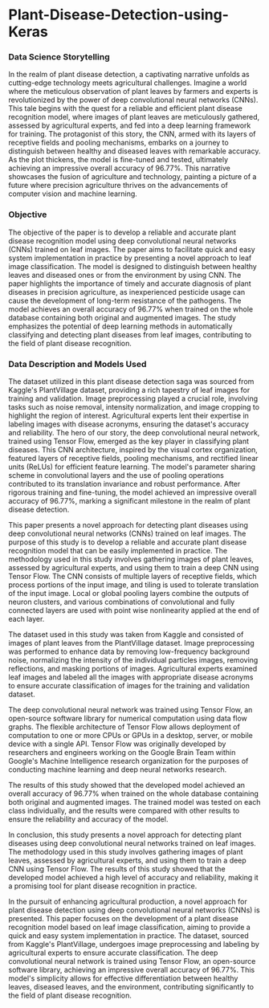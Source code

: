 # Plant-Disease-Detection-using-Keras

### Data Science Storytelling

In the realm of plant disease detection, a captivating narrative unfolds as cutting-edge technology meets agricultural challenges. Imagine a world where the meticulous observation of plant leaves by farmers and experts is revolutionized by the power of deep convolutional neural networks (CNNs). This tale begins with the quest for a reliable and efficient plant disease recognition model, where images of plant leaves are meticulously gathered, assessed by agricultural experts, and fed into a deep learning framework for training. The protagonist of this story, the CNN, armed with its layers of receptive fields and pooling mechanisms, embarks on a journey to distinguish between healthy and diseased leaves with remarkable accuracy. As the plot thickens, the model is fine-tuned and tested, ultimately achieving an impressive overall accuracy of 96.77%. This narrative showcases the fusion of agriculture and technology, painting a picture of a future where precision agriculture thrives on the advancements of computer vision and machine learning.

### Objective 

The objective of the paper is to develop a reliable and accurate plant disease recognition model using deep convolutional neural networks (CNNs) trained on leaf images. The paper aims to facilitate quick and easy system implementation in practice by presenting a novel approach to leaf image classification. The model is designed to distinguish between healthy leaves and diseased ones or from the environment by using CNN. The paper highlights the importance of timely and accurate diagnosis of plant diseases in precision agriculture, as inexperienced pesticide usage can cause the development of long-term resistance of the pathogens. The model achieves an overall accuracy of 96.77% when trained on the whole database containing both original and augmented images. The study emphasizes the potential of deep learning methods in automatically classifying and detecting plant diseases from leaf images, contributing to the field of plant disease recognition.



### Data Description and Models Used

The dataset utilized in this plant disease detection saga was sourced from Kaggle's PlantVillage dataset, providing a rich tapestry of leaf images for training and validation. Image preprocessing played a crucial role, involving tasks such as noise removal, intensity normalization, and image cropping to highlight the region of interest. Agricultural experts lent their expertise in labeling images with disease acronyms, ensuring the dataset's accuracy and reliability. The hero of our story, the deep convolutional neural network, trained using Tensor Flow, emerged as the key player in classifying plant diseases. This CNN architecture, inspired by the visual cortex organization, featured layers of receptive fields, pooling mechanisms, and rectified linear units (ReLUs) for efficient feature learning. The model's parameter sharing scheme in convolutional layers and the use of pooling operations contributed to its translation invariance and robust performance. After rigorous training and fine-tuning, the model achieved an impressive overall accuracy of 96.77%, marking a significant milestone in the realm of plant disease detection.


This paper presents a novel approach for detecting plant diseases using deep convolutional neural networks (CNNs) trained on leaf images. The purpose of this study is to develop a reliable and accurate plant disease recognition model that can be easily implemented in practice. The methodology used in this study involves gathering images of plant leaves, assessed by agricultural experts, and using them to train a deep CNN using Tensor Flow. The CNN consists of multiple layers of receptive fields, which process portions of the input image, and tiling is used to tolerate translation of the input image. Local or global pooling layers combine the outputs of neuron clusters, and various combinations of convolutional and fully connected layers are used with point wise nonlinearity applied at the end of each layer.

The dataset used in this study was taken from Kaggle and consisted of images of plant leaves from the PlantVillage dataset. Image preprocessing was performed to enhance data by removing low-frequency background noise, normalizing the intensity of the individual particles images, removing reflections, and masking portions of images. Agricultural experts examined leaf images and labeled all the images with appropriate disease acronyms to ensure accurate classification of images for the training and validation dataset.

The deep convolutional neural network was trained using Tensor Flow, an open-source software library for numerical computation using data flow graphs. The flexible architecture of Tensor Flow allows deployment of computation to one or more CPUs or GPUs in a desktop, server, or mobile device with a single API. Tensor Flow was originally developed by researchers and engineers working on the Google Brain Team within Google's Machine Intelligence research organization for the purposes of conducting machine learning and deep neural networks research.

The results of this study showed that the developed model achieved an overall accuracy of 96.77% when trained on the whole database containing both original and augmented images. The trained model was tested on each class individually, and the results were compared with other results to ensure the reliability and accuracy of the model.

In conclusion, this study presents a novel approach for detecting plant diseases using deep convolutional neural networks trained on leaf images. The methodology used in this study involves gathering images of plant leaves, assessed by agricultural experts, and using them to train a deep CNN using Tensor Flow. The results of this study showed that the developed model achieved a high level of accuracy and reliability, making it a promising tool for plant disease recognition in practice.


In the pursuit of enhancing agricultural production, a novel approach for plant disease detection using deep convolutional neural networks (CNNs) is presented. This paper focuses on the development of a plant disease recognition model based on leaf image classification, aiming to provide a quick and easy system implementation in practice. The dataset, sourced from Kaggle's PlantVillage, undergoes image preprocessing and labeling by agricultural experts to ensure accurate classification. The deep convolutional neural network is trained using Tensor Flow, an open-source software library, achieving an impressive overall accuracy of 96.77%. This model's simplicity allows for effective differentiation between healthy leaves, diseased leaves, and the environment, contributing significantly to the field of plant disease recognition.


